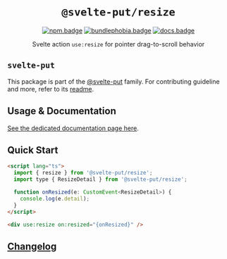 <div align="center">

# `@svelte-put/resize`

[![npm.badge]][npm] [![bundlephobia.badge]][bundlephobia] [![docs.badge]][docs]

Svelte action `use:resize` for pointer drag-to-scroll behavior

</div>

## `svelte-put`

This package is part of the [@svelte-put][github.monorepo] family. For contributing guideline and more, refer to its [readme][github.monorepo].

## Usage & Documentation

[See the dedicated documentation page here][docs].

## Quick Start

```html
<script lang="ts">
  import { resize } from '@svelte-put/resize';
  import type { ResizeDetail } from '@svelte-put/resize';

  function onResized(e: CustomEvent<ResizeDetail>) {
    console.log(e.detail);
  }
</script>

<div use:resize on:resized="{onResized}" />
```

## [Changelog][github.changelog]

<!-- github specifics -->

[github.monorepo]: https://github.com/vnphanquang/svelte-put
[github.changelog]: https://github.com/vnphanquang/svelte-put/blob/main/packages/actions/resize/CHANGELOG.md
[github.issues]: https://github.com/vnphanquang/svelte-put/issues?q=

<!-- heading badge -->

[npm.badge]: https://img.shields.io/npm/v/@svelte-put/resize
[npm]: https://www.npmjs.com/package/@svelte-put/resize
[bundlephobia.badge]: https://img.shields.io/bundlephobia/minzip/@svelte-put/resize?label=minzipped
[bundlephobia]: https://bundlephobia.com/package/@svelte-put/resize
[docs]: https://svelte-put.vnphanquang.com/docs/resize
[docs.badge]: https://img.shields.io/badge/-Docs%20Site-blue
